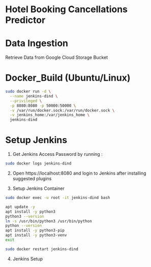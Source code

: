 # Hotel Booking Cancellations Predictor

# Data Ingestion

Retrieve Data from Google Cloud Storage Bucket


# Docker_Build (Ubuntu/Linux)

```bash
sudo docker run -d \
  --name jenkins-dind \
  --privileged \
  -p 8080:8080 -p 50000:50000 \
  -v /var/run/docker.sock:/var/run/docker.sock \
  -v jenkins_home:/var/jenkins_home \
  jenkins-dind

```

# Setup Jenkins

1. Get Jenkins Access Password by running :

```bash
sudo docker logs jenkins-dind

```

2. Open https://localhost:8080 and login to Jenkins after installing suggested plugins

3. Setup Jenkins Container

```bash
sudo docker exec -u root -it jenkins-dind bash

apt update -y
apt install -y python3
python3 --version
ln -s /usr/bin/python3 /usr/bin/python
python --version
apt install -y python3-pip
apt install -y python3-venv
exit

sudo docker restart jenkins-dind

```
4. Jenkins Setup
